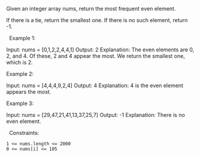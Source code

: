Given an integer array nums, return the most frequent even element.

If there is a tie, return the smallest one. If there is no such element, return -1.

 
Example 1:

Input: nums = [0,1,2,2,4,4,1]
Output: 2
Explanation:
The even elements are 0, 2, and 4. Of these, 2 and 4 appear the most.
We return the smallest one, which is 2.

Example 2:

Input: nums = [4,4,4,9,2,4]
Output: 4
Explanation: 4 is the even element appears the most.


Example 3:

Input: nums = [29,47,21,41,13,37,25,7]
Output: -1
Explanation: There is no even element.


 
Constraints:


	1 <= nums.length <= 2000
	0 <= nums[i] <= 105


